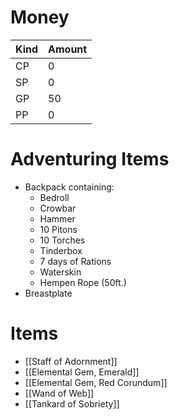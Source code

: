 # Money
| Kind | Amount |
| ---- | ------ |
| CP   | 0      |
| SP   | 0      |
| GP   | 50     | 
| PP   | 0      |

# Adventuring Items
- Backpack containing:
	- Bedroll
	- Crowbar
	- Hammer
	- 10 Pitons
	- 10 Torches
	- Tinderbox
	- 7 days of Rations
	- Waterskin
	- Hempen Rope (50ft.)
- Breastplate

# Items
 - [[Staff of Adornment]]
 - [[Elemental Gem, Emerald]]
 - [[Elemental Gem, Red Corundum]]
 - [[Wand of Web]]
 - [[Tankard of Sobriety]]